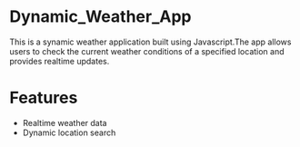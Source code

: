 # Dynamic_Weather_App
This is a synamic weather application built using Javascript.The app allows users to check the current weather conditions of a specified location and provides realtime updates.
# Features
* Realtime weather data
* Dynamic location search
